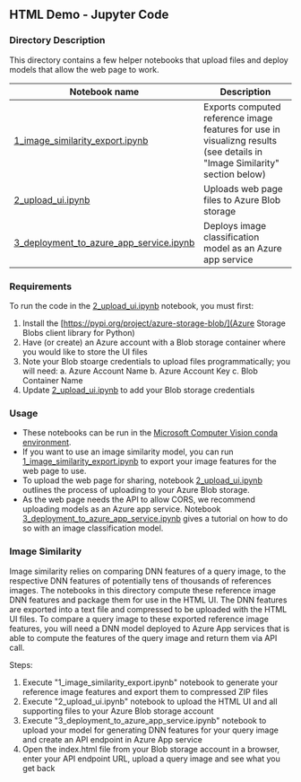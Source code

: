 
## HTML Demo - Jupyter Code

### Directory Description

This directory contains a few helper notebooks that upload files and deploy models that allow the web page to work. 

| Notebook name | Description |
| --- | --- |
| [1_image_similarity_export.ipynb](1_image_similarity_export.ipynb)| Exports computed reference image features for use in visualizng results (see details in "Image Similarity" section below) |
| [2_upload_ui.ipynb](2_upload_ui.ipynb)| Uploads web page files to Azure Blob storage |
| [3_deployment_to_azure_app_service.ipynb](3_deployment_to_azure_app_service.ipynb)| Deploys image classification model as an Azure app service |

### Requirements

To run the code in the [2_upload_ui.ipynb](2_upload_ui.ipynb) notebook, you must first: 
1. Install the [https://pypi.org/project/azure-storage-blob/](Azure Storage Blobs client library for Python)
2. Have (or create) an Azure account with a Blob storage container where you would like to store the UI files
3. Note your Blob stoarge credentials to upload files programmatically; you will need: 
	a. Azure Account Name
	b. Azure Account Key
	c. Blob Container Name
4. Update [2_upload_ui.ipynb](2_upload_ui.ipynb) to add your Blob storage credentials

### Usage

* These notebooks can be run in the [Microsoft Computer Vision conda environment](https://github.com/microsoft/computervision-recipes/blob/master/SETUP.md).
* If you want to use an image similarity model, you can run [1_image_similarity_export.ipynb](1_image_similarity_export.ipynb) to export your image features for the web page to use.
* To upload the web page for sharing, notebook [2_upload_ui.ipynb](2_upload_ui.ipynb) outlines the process of uploading to your Azure Blob storage.
* As the web page needs the API to allow CORS, we recommend uploading models as an Azure app service. Notebook [3_deployment_to_azure_app_service.ipynb](3_deployment_to_azure_app_service.ipynb) gives a tutorial on how to do so with an image classification model.

### Image Similarity

Image similarity relies on comparing DNN features of a query image, to the respective DNN features of potentially tens of thousands of references images. The notebooks in this directory compute these reference image DNN features and package them for use in the HTML UI. The DNN features are exported into a text file and compressed to be uploaded with the HTML UI files. To compare a query image to these exported reference image features, you will need a DNN model deployed to Azure App services that is able to compute the features of the query image and return them via API call.      

Steps:
1. Execute "1_image_similarity_export.ipynb" notebook to generate your reference image features and export them to compressed ZIP files
2. Execute "2_upload_ui.ipynb" notebook to upload the HTML UI and all supporting files to your Azure Blob storage account
3. Execute "3_deployment_to_azure_app_service.ipynb" notebook to upload your model for generating DNN features for your query image and create an API endpoint in Azure App service
4. Open the index.html file from your Blob storage account in a browser, enter your API endpoint URL, upload a query image and see what you get back

